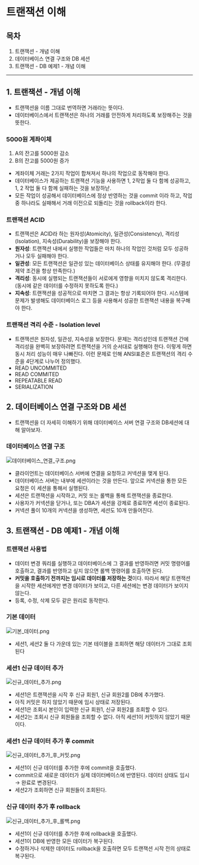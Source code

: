 # 트랜잭션 이해



## 목차

1. 트랜잭션 - 개념 이해
2. 데이터베이스 연결 구조와 DB 세션
3. 트랜잭션 - DB 예제1 - 개념 이해

------



## 1. 트랜잭션 - 개념 이해

- 트랜잭션을 이름 그대로 번역하면 거래라는 뜻이다.
- 데이터베이스에서 트랜잭션은 하나의 거래를 안전하게 처리하도록 보장해주는 것을 뜻한다.



### 5000원 계좌이체

1. A의 잔고를 5000원 감소
2. B의 잔고를 5000원 증가

- 계좌이체 거래는 2가지 작업이 합쳐져서 하나의 작업으로 동작해야 한다.
- 데이터베이스가 제공하는 트랜잭션 기능을 사용하면 1, 2작업 둘 다 함께 성공하고, 1, 2 작업 둘 다 함께 실패하는 것을 보장하낟.
- 모든 작업이 성공해서 데이터베이스에 정상 반영하는 것을 commit 이라 하고, 작업 중 하나라도 실패해서 거래 이전으로 되돌리는 것을 rollback이라 한다.



### 트랜잭션 ACID

- 트랜잭션은 ACID라 하는 원자성(Atomicity), 일관성(Consistency), 격리성(Isolation), 지속성(Durability)을 보장해야 한다.
- **원자성**: 트랜잭션 내에서 실행한 작업들은 마치 하나의 작업인 것처럼 모두 성공하거나 모두 실패해야 한다.
- **일관성**: 모든 트랜잭션은 일관성 있는 데이터베이스 상태를 유지해야 한다. (무결성 제약 조건을 항상 만족한다.)
- **격리성**: 동시에 실행되는 트랜잭션들이 서로에게 영향을 미치지 않도록 격리한다. (동시에 같은 데이터를 수정하지 못하도록 한다.)
- **지속성**: 트랜잭션을 성공적으로 마치면 그 결과는 항상 기록되어야 한다. 시스템에 문제가 발생해도 데이터베이스 로그 등을 사용해서 성공한 트랜잭션 내용을 복구해야 한다.



### 트랜잭션 격리 수준 - Isolation level

- 트랜잭션은 원자성, 일관성, 지속성을 보장한다. 문제는 격리성인데 트랜잭션 간에 격리성을 완벽히 보장하려면 트랜잭션을 거의 순서대로 실행해야 한다. 이렇게 하면 동시 처리 성능이 매우 나빠진다. 이런 문제로 인해 ANSI표준은 트랜잭션의 격리 수준을 4단계로 나누어 정의했다.
- READ UNCOMMITED
- READ COMMITED
- REPEATABLE READ
- SERIALIZATION



## 2. 데이터베이스 연결 구조와 DB 세션

- 트랜잭션을 더 자세히 이해하기 위해 데이터베이스 서버 연결 구조와 DB세션에 대해 알아보자.



### 데이터베이스 연결 구조

![데이터베이스_연결_구조.png](./img/데이터베이스_연결_구조.png)

- 클라이언트는 데이터베이스 서버에 연결을 요청하고 커넥션을 맺게 된다.
- 데이터베이스 서버는 내부에 세션이라는 것을 만든다. 앞으로 커넥션을 통한 모든 요청은 이 세션을 통해서 실행된다.
- 세션은 트랜잭션을 시작하고, 커밋 또는 롤백을 통해 트랜잭션을 종료한다.
- 사용자가 커넥션을 닫거나, 또는 DBA가 세션을 강제로 종료하면 세션이 종료된다.
- 커넥션 풀이 10개의 커넥션을 생성하면, 세션도 10개 만들어진다.



## 3. 트랜잭션 - DB 예제1 - 개념 이해

### 트랜잭션 사용법

- 데이터 변경 쿼리를 실행하고 데이터베이스에 그 결과를 반영하려면 커밋 명령어를 호출하고, 결과를 반영하고 싶지 않으면 롤백 명령어를 호출하면 된다.
- **커밋을 호출하기 전까지는 임시로 데이터를 저장하는 것**이다. 따라서 해당 트랜잭션을 시작한 세션에게만 변경 데이터가 보이고, 다른 세션에는 변경 데이터가 보이지 않는다.
- 등록, 수정, 삭제 모두 같은 원리로 동작한다.



### 기본 데이터

![기본_데이터.png](./img/기본_데이터.png)

- 세션1, 세션2 둘 다 가운데 있는 기본 테이블을 조회하면 해당 데이터가 그대로 조회된다



### 세션1 신규 데이터 추가

![신규_데이터_추가.png](./img/신규_데이터_추가.png)

- 세션1은 트랜잭션을 시작 후 신규 회원1, 신규 회원2를 DB에 추가했다.
- 아직 커밋은 하지 않았기 때문에 임시 상태로 저장된다.
- 세션1은 조회시 본인이 입력한 신규 회원1, 신규 회원2를 조회할 수 있다.
- 세션2는 조회시 신규 회원들을 조회할 수 없다. 아직 세션1이 커밋하지 않았기 때문이다.



### 세션1 신규 데이터 추가 후 commit

![신규_데이터_추가_후_커밋.png](./img/신규_데이터_추가_후_커밋.png)

- 세션1이 신규 데이터를 추가한 후에 commit을 호출했다.
- commit으로 새로운 데이터가 실제 데이터베이스에 반영된다. 데이터 상태도 임시 → 완료로 변경된다.
- 세션2가 조회하면 신규 회원들이 조회된다.



### 신규 데이터 추가 후 rollback

![신규_데이터_추가_후_롤백.png](./img/신규_데이터_추가_후_롤백.png)

- 세션1이 신규 데이터를 추가한 후에 rollback을 호출했다.
- 세션1이 DB에 반영한 모든 데이터가 복구된다.
- 수정하거나 삭제한 데이터도 rollback을 호출하면 모두 트랜잭션 시작 전의 상태로 복구된다.